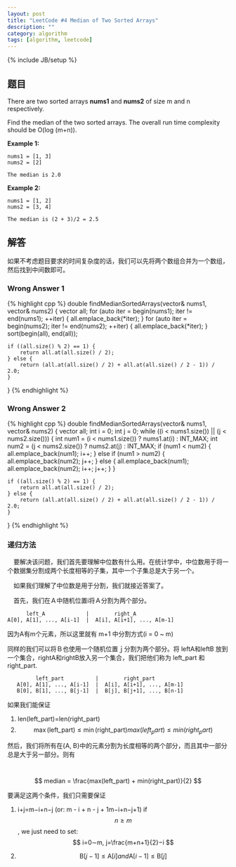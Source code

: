 ```yaml
---
layout: post
title: "LeetCode #4 Median of Two Sorted Arrays"
description: ""
category: algorithm
tags: [algorithm, leetcode]
---
```

{% include JB/setup %}

## 题目

There are two sorted arrays **nums1** and **nums2** of size m and n respectively.

Find the median of the two sorted arrays. The overall run time complexity should be O(log (m+n)).

**Example 1:**

    nums1 = [1, 3]
    nums2 = [2]
    
    The median is 2.0

**Example 2:**

    nums1 = [1, 2]
    nums2 = [3, 4]
    
    The median is (2 + 3)/2 = 2.5

## 解答

如果不考虑题目要求的时间复杂度的话，我们可以先将两个数组合并为一个数组，然后找到中间数即可。

### Wrong Answer 1
{% highlight cpp %}
double findMedianSortedArrays(vector<int>& nums1, vector<int>& nums2) {
    vector<int> all;
    for (auto iter = begin(nums1); iter != end(nums1); ++iter) {
        all.emplace_back(*iter);
    }
    for (auto iter = begin(nums2); iter != end(nums2); ++iter) {
        all.emplace_back(*iter);
    }
    sort(begin(all), end(all));
    
    if ((all.size() % 2) == 1) {
        return all.at(all.size() / 2);
    } else {
        return (all.at(all.size() / 2) + all.at(all.size() / 2 - 1)) / 2.0;
    }
}
{% endhighlight %}

### Wrong Answer 2
{% highlight cpp %}
double findMedianSortedArrays(vector<int>& nums1, vector<int>& nums2) {
    vector<int> all;
    int i = 0;
    int j = 0;
    while ((i < nums1.size()) || (j < nums2.size())) {
        int num1 = (i < nums1.size()) ? nums1.at(i) : INT_MAX;
        int num2 = (j < nums2.size()) ? nums2.at(j) : INT_MAX;
        if (num1 < num2) {
            all.emplace_back(num1);
            i++;
        } else if (num1 > num2) {
            all.emplace_back(num2);
            j++;
        } else {
            all.emplace_back(num1);
            all.emplace_back(num2);
            i++;
            j++;
        }
    }

    if ((all.size() % 2) == 1) {
        return all.at(all.size() / 2);
    } else {
        return (all.at(all.size() / 2) + all.at(all.size() / 2 - 1)) / 2.0;
    }
}
{% endhighlight %}

### 递归方法 

　要解决该问题，我们首先要理解中位数有什么用。在统计学中，中位数用于将一个数据集分割成两个长度相等的子集，其中一个子集总是大于另一个。

　如果我们理解了中位数是用于分割，我们就接近答案了。

　首先，我们在Ａ中随机位置i将Ａ分割为两个部分。

```
      left_A             |        right_A
A[0], A[1], ..., A[i-1]  |  A[i], A[i+1], ..., A[m-1]
```

因为A有m个元素，所以这里就有 m+1 中分割方式(i = 0 ~ m)

同样的我们可以将Ｂ也使用一个随机位置ｊ分割为两个部分。将 leftA和leftB 放到一个集合，rightA和rightB放入另一个集合，我们把他们称为 left_part 和 right_part.

```
         left_part          |        right_part
   A[0], A[1], ..., A[i-1]  |  A[i], A[i+1], ..., A[m-1]
   B[0], B[1], ..., B[j-1]  |  B[j], B[j+1], ..., B[n-1]
```

如果我们能保证

1. len(left_part)=len(right_part)
2. $$\max(\text{left\_part}) \leq \min(\text{right\_part})max(left_part)≤min(right_part)$$

然后，我们将所有在{A, B}中的元素分割为长度相等的两个部分，而且其中一部分总是大于另一部分。则有

　$$ median = \frac{max(left_part) + min(right_part)}{2} $$

要满足这两个条件，我们只需要保证

1. i+j=m−i+n−j (or: m - i + n - j + 1m−i+n−j+1)
   if $$ n \geq m $$, we just need to set:  $$ i=0∼m, j=\frac{m+n+1}{2}−i $$

2. $$\text{B}[j-1] \leq \text{A}[i] and \text{A}[i-1] \leq \text{B}[j]$$


